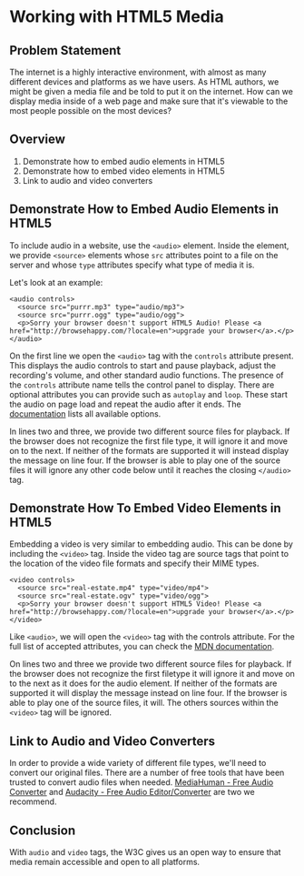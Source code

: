 # Working with HTML5 Media

## Problem Statement

The internet is a highly interactive environment, with almost as many different devices and platforms as we have users. As HTML authors, we might be
given a media file and be told to put it on the internet. How can we display
media inside of a web page and make sure that it's viewable to the most
people possible on the most devices?

## Overview

1. Demonstrate how to embed audio elements in HTML5
2. Demonstrate how to embed video elements in HTML5
3. Link to audio and video converters


## Demonstrate How to Embed Audio Elements in HTML5

To include audio in a website, use the `<audio>` element. Inside the element,
we provide `<source>` elements whose `src` attributes point to a file on the
server and whose `type` attributes specify what type of media it is.

Let's look at an example:

```
<audio controls>
  <source src="purrr.mp3" type="audio/mp3">
  <source src="purrr.ogg" type="audio/ogg">
  <p>Sorry your browser doesn't support HTML5 Audio! Please <a href="http://browsehappy.com/?locale=en">upgrade your browser</a>.</p>
</audio>
```

On the first line we open the `<audio>` tag with the `controls` attribute
present. This displays the audio controls to start and pause playback, adjust
the recording's volume, and other standard audio functions.  The presence of the
`controls` attribute name tells the control panel to display. There are optional
attributes you can provide such as `autoplay` and `loop`. These start the audio
on page load and repeat the audio after it ends. The [documentation][audio]
lists all available options.

In lines two and three, we provide two different source files for playback. If
the browser does not recognize the first file type, it will ignore it and move
on to the next. If neither of the formats are supported it will instead display
the message on line four. If the browser is able to play one of the source
files it will ignore any other code below until it reaches the closing
`</audio>` tag.

## Demonstrate How To Embed Video Elements in HTML5

Embedding a video is very similar to embedding audio. This can be done by
including the `<video>` tag. Inside the video tag are source tags that point to
the location of the video file formats and specify their MIME types.

```
<video controls>
  <source src="real-estate.mp4" type="video/mp4">
  <source src="real-estate.ogv" type="video/ogg">
  <p>Sorry your browser doesn't support HTML5 Video! Please <a href="http://browsehappy.com/?locale=en">upgrade your browser</a>.</p>
</video>
```

Like `<audio>`, we will open the `<video>` tag with the controls attribute.
For the full list of accepted attributes, you can check the [MDN documentation][video].

On lines two and three we provide two different source files for playback. If
the browser does not recognize the first filetype it will ignore it and move on
to the next as it does for the audio element. If neither of the
formats are supported it will display the message instead on line four. If
the browser is able to play one of the source files, it will. The others
sources within the `<video>` tag will be ignored.

## Link to Audio and Video Converters

In order to provide a wide variety of different file types, we'll need to convert our original files. There are a number of free tools that have been trusted to convert audio files when needed.
[MediaHuman - Free Audio Converter](http://www.mediahuman.com/audio-converter/)
and [Audacity - Free Audio Editor/Converter](https://sourceforge.net/projects/audacity/) are two we recommend.

## Conclusion

With `audio` and `video` tags, the W3C gives us an open way to ensure that
media remain accessible and open to all platforms.


[audio]: https://developer.mozilla.org/en-US/docs/Web/HTML/Element/audio
[video]: https://developer.mozilla.org/en-US/docs/Web/HTML/Element/video
